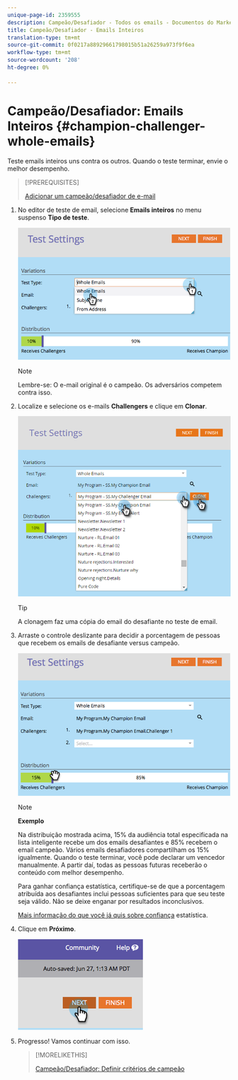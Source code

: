 ```yaml
---
unique-page-id: 2359555
description: Campeão/Desafiador - Todos os emails - Documentos do Marketing - Documentação do produto
title: Campeão/Desafiador - Emails Inteiros
translation-type: tm+mt
source-git-commit: 0f0217a88929661798015b51a26259a973f9f6ea
workflow-type: tm+mt
source-wordcount: '208'
ht-degree: 0%

---
```



# Campeão/Desafiador: Emails Inteiros {#champion-challenger-whole-emails}

Teste emails inteiros uns contra os outros. Quando o teste terminar, envie o melhor desempenho.

>[!PREREQUISITES]
>
>[Adicionar um campeão/desafiador de e-mail](/help/marketo/product-docs/email-marketing/general/functions-in-the-editor/email-tests-champion-challenger/add-an-email-champion-challenger.md)

1. No editor de teste de email, selecione **Emails inteiros** no menu suspenso **Tipo de teste**.

   ![](assets/image2014-9-12-16-3a39-3a14.png)

   >[!NOTE]
   >
   >Lembre-se: O e-mail original é o campeão. Os adversários competem contra isso.

1. Localize e selecione os e-mails **Challengers** e clique em **Clonar**.

   ![](assets/image2015-8-10-11-3a46-3a28.png)

   >[!TIP]
   >
   >A clonagem faz uma cópia do email do desafiante no teste de email.

1. Arraste o controle deslizante para decidir a porcentagem de pessoas que recebem os emails de desafiante versus campeão.

   ![](assets/image2014-9-12-16-3a41-3a44.png)

   >[!NOTE]
   >
   >**Exemplo**
   >
   >Na distribuição mostrada acima, 15% da audiência total especificada na lista inteligente recebe um dos emails desafiantes e 85% recebem o email campeão. Vários emails desafiadores compartilham os 15% igualmente. Quando o teste terminar, você pode declarar um vencedor manualmente. A partir daí, todas as pessoas futuras receberão o conteúdo com melhor desempenho.

   Para ganhar confiança estatística, certifique-se de que a porcentagem atribuída aos desafiantes inclui pessoas suficientes para que seu teste seja válido. Não se deixe enganar por resultados inconclusivos.

   [Mais informação do que você já quis sobre confiança](https://en.wikipedia.org/wiki/Confidence_interval) estatística.

1. Clique em **Próximo**.

   ![](assets/image2014-9-12-16-3a42-3a9.png)

1. Progresso! Vamos continuar com isso.

   >[!MORELIKETHIS]
   >
   >[Campeão/Desafiador: Definir critérios de campeão](/help/marketo/product-docs/email-marketing/general/functions-in-the-editor/email-tests-champion-challenger/champion-challenger-define-champion-criteria.md)
